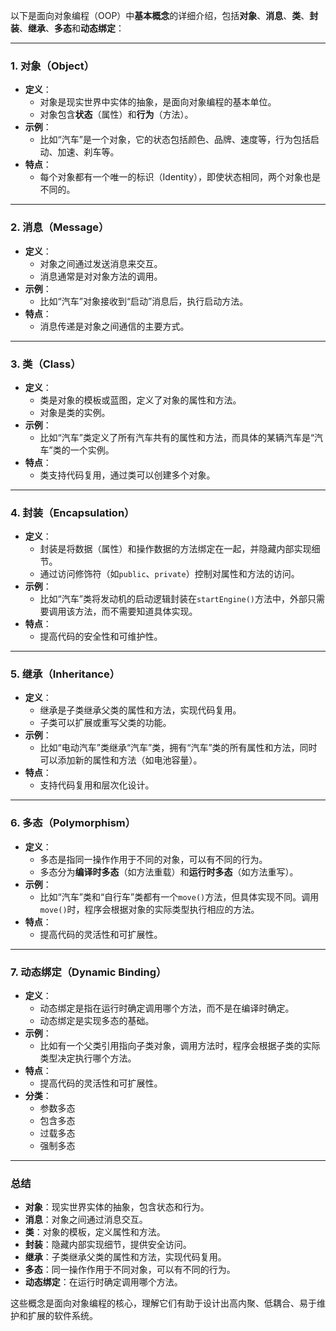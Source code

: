 以下是面向对象编程（OOP）中**基本概念**的详细介绍，包括**对象**、**消息**、**类**、**封装**、**继承**、**多态**和**动态绑定**：

---

### **1. 对象（Object）**
   - **定义**：
     - 对象是现实世界中实体的抽象，是面向对象编程的基本单位。
     - 对象包含**状态**（属性）和**行为**（方法）。
   - **示例**：
     - 比如“汽车”是一个对象，它的状态包括颜色、品牌、速度等，行为包括启动、加速、刹车等。
   - **特点**：
     - 每个对象都有一个唯一的标识（Identity），即使状态相同，两个对象也是不同的。

---

### **2. 消息（Message）**
   - **定义**：
     - 对象之间通过发送消息来交互。
     - 消息通常是对对象方法的调用。
   - **示例**：
     - 比如“汽车”对象接收到“启动”消息后，执行启动方法。
   - **特点**：
     - 消息传递是对象之间通信的主要方式。

---

### **3. 类（Class）**
   - **定义**：
     - 类是对象的模板或蓝图，定义了对象的属性和方法。
     - 对象是类的实例。
   - **示例**：
     - 比如“汽车”类定义了所有汽车共有的属性和方法，而具体的某辆汽车是“汽车”类的一个实例。
   - **特点**：
     - 类支持代码复用，通过类可以创建多个对象。

---

### **4. 封装（Encapsulation）**
   - **定义**：
     - 封装是将数据（属性）和操作数据的方法绑定在一起，并隐藏内部实现细节。
     - 通过访问修饰符（如`public`、`private`）控制对属性和方法的访问。
   - **示例**：
     - 比如“汽车”类将发动机的启动逻辑封装在`startEngine()`方法中，外部只需要调用该方法，而不需要知道具体实现。
   - **特点**：
     - 提高代码的安全性和可维护性。

---

### **5. 继承（Inheritance）**
   - **定义**：
     - 继承是子类继承父类的属性和方法，实现代码复用。
     - 子类可以扩展或重写父类的功能。
   - **示例**：
     - 比如“电动汽车”类继承“汽车”类，拥有“汽车”类的所有属性和方法，同时可以添加新的属性和方法（如电池容量）。
   - **特点**：
     - 支持代码复用和层次化设计。

---

### **6. 多态（Polymorphism）**
   - **定义**：
     - 多态是指同一操作作用于不同的对象，可以有不同的行为。
     - 多态分为**编译时多态**（如方法重载）和**运行时多态**（如方法重写）。
   - **示例**：
     - 比如“汽车”类和“自行车”类都有一个`move()`方法，但具体实现不同。调用`move()`时，程序会根据对象的实际类型执行相应的方法。
   - **特点**：
     - 提高代码的灵活性和可扩展性。

---

### **7. 动态绑定（Dynamic Binding）**
- **定义**：
     - 动态绑定是指在运行时确定调用哪个方法，而不是在编译时确定。
     - 动态绑定是实现多态的基础。
- **示例**：
     - 比如有一个父类引用指向子类对象，调用方法时，程序会根据子类的实际类型决定执行哪个方法。
- **特点**：
     - 提高代码的灵活性和可扩展性。
- **分类**：
  - 参数多态
  - 包含多态
  - 过载多态
  - 强制多态


---

### **总结**
- **对象**：现实世界实体的抽象，包含状态和行为。
- **消息**：对象之间通过消息交互。
- **类**：对象的模板，定义属性和方法。
- **封装**：隐藏内部实现细节，提供安全访问。
- **继承**：子类继承父类的属性和方法，实现代码复用。
- **多态**：同一操作作用于不同对象，可以有不同的行为。
- **动态绑定**：在运行时确定调用哪个方法。

这些概念是面向对象编程的核心，理解它们有助于设计出高内聚、低耦合、易于维护和扩展的软件系统。